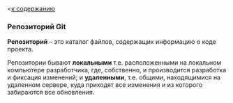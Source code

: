 <[к содержанию](./readme.md)

### Репозиторий Git

__Репозиторий__ – это каталог файлов, содержащих информацию о коде проекта. 

Репозитории бывают __локальными__ т.е. расположенными на локальном компьютере разработчика, где, собственно, и производится разработка и фиксация изменений; и **удаленными**, т.е. общими, находящимися на удаленном сервере, куда приходят все изменения и из которого забираются все обновления. 
